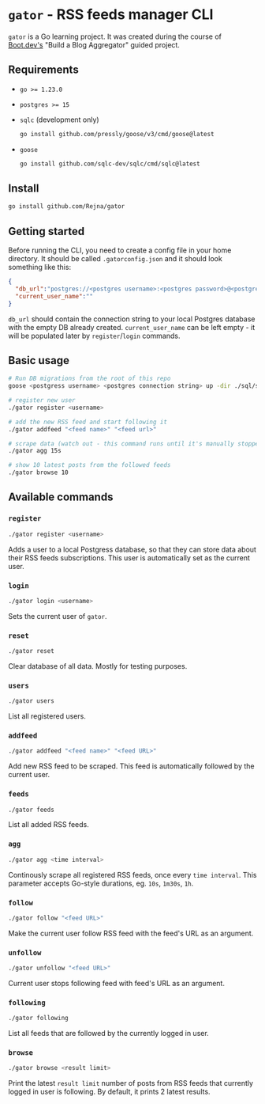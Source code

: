 # `gator` - RSS feeds manager CLI

`gator` is a Go learning project. It was created during the course of [Boot.dev's](https://boot.dev) "Build a Blog Aggregator" guided project.

## Requirements

* `go >= 1.23.0`
* `postgres >= 15`
* `sqlc` (development only)

  ```bash
  go install github.com/pressly/goose/v3/cmd/goose@latest
  ```

* `goose`

  ```bash
  go install github.com/sqlc-dev/sqlc/cmd/sqlc@latest
  ```

## Install

```bash
go install github.com/Rejna/gator
```

## Getting started

Before running the CLI, you need to create a config file in your home directory. It should be called `.gatorconfig.json` and it should look something like this:

```json
{
  "db_url":"postgres://<postgres username>:<postgres password>@<postgres address>:<postgres port>/<db name>?sslmode=disable",
  "current_user_name":""
}
```

`db_url` should contain the connection string to your local Postgres database with the empty DB already created. `current_user_name` can be left empty - it will be populated later by `register`/`login` commands.

## Basic usage

```bash
# Run DB migrations from the root of this repo
goose <postgress username> <postgres connection string> up -dir ./sql/schema

# register new user
./gator register <username>

# add the new RSS feed and start following it
./gator addfeed "<feed name>" "<feed url>"

# scrape data (watch out - this command runs until it's manually stopped)
./gator agg 15s

# show 10 latest posts from the followed feeds
./gator browse 10
```

## Available commands

### `register`

```bash
./gator register <username>
```

Adds a user to a local Postgress database, so that they can store data about their RSS feeds subscriptions. This user is automatically set as the current user.

### `login`

```bash
./gator login <username>
```

Sets the current user of `gator`.

### `reset`

```bash
./gator reset
```

Clear database of all data. Mostly for testing purposes.

### `users`

```bash
./gator users
```

List all registered users.

### `addfeed`

```bash
./gator addfeed "<feed name>" "<feed URL>"
```

Add new RSS feed to be scraped. This feed is automatically followed by the current user.

### `feeds`

```bash
./gator feeds
```

List all added RSS feeds.

### `agg`

```bash
./gator agg <time interval>
```

Continously scrape all registered RSS feeds, once every `time interval`. This parameter accepts Go-style durations, eg. `10s`, `1m30s`, `1h`.

### `follow`

```bash
./gator follow "<feed URL>"
```

Make the current user follow RSS feed with the feed's URL as an argument.

### `unfollow`

```bash
./gator unfollow "<feed URL>"
```

Current user stops following feed with feed's URL as an argument.

### `following`

```bash
./gator following
```

List all feeds that are followed by the currently logged in user.

### `browse`

```bash
./gator browse <result limit>
```

Print the latest `result limit` number of posts from RSS feeds that currently logged in user is following. By default, it prints 2 latest results.
